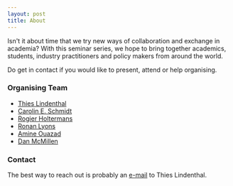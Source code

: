 ```yaml
---
layout: post
title: About
---
```


Isn't it about time that we try new ways of collaboration and exchange in academia? With this seminar series, we hope to bring together academics, students, industry practitioners and policy makers
from around the world. 


Do get in contact if you would like to present, attend or help organising.

### Organising Team

- [Thies Lindenthal](https://www.lindenthal.eu)
- [Carolin E. Schmidt](http://www.carolinschmidt.de/)
- [Rogier Holtermans](https://www.rogierholtermans.com)
- [Ronan Lyons](http://www.ronanlyons.com)
- [Amine Ouazad](https://www.ouazad.com/)
- [Dan McMillen](https://business.uic.edu/profiles/mcmillen-dan/)

### Contact

The best way to reach out is probably an [e-mail](mailto:htl24@cam.ac.uk) to Thies Lindenthal.
